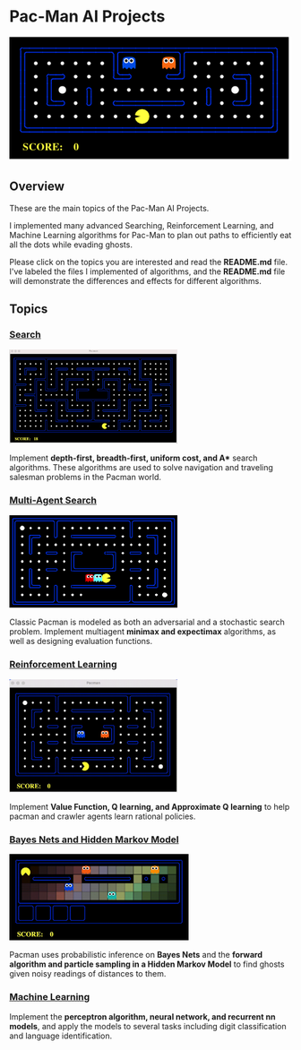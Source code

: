 # Pac-Man AI Projects
<p align="center">
    <img src="./images/pacman_game.gif">
</p>

## Overview
These are the main topics of the Pac-Man AI Projects. 

I implemented many advanced Searching, Reinforcement Learning, and Machine Learning algorithms for Pac-Man to plan out paths to efficiently eat all the dots while evading ghosts.

Please click on the topics you are interested and read the **README.md** file. I've labeled the files I implemented of algorithms, and the **README.md** file will demonstrate the differences and effects for different algorithms.

## Topics

### [Search](Search)

<img src="./images/search_7.gif" width=300>

Implement __depth-first, breadth-first, uniform cost, and A*__ search algorithms. These algorithms are used to solve navigation and traveling salesman problems in the Pacman world.
### [Multi-Agent Search](multiagent)

<img src="./images/mas_bg.png" width=300>

Classic Pacman is modeled as both an adversarial and a stochastic search problem. Implement multiagent __minimax and expectimax__ algorithms, as well as designing evaluation functions.
### [Reinforcement Learning](reinforcement)

<img src="./images/rl_7_2.gif" width=300>

Implement __Value Function, Q learning, and Approximate Q learning__ to help pacman and crawler agents learn rational policies.
### [Bayes Nets and Hidden Markov Model](tracking)

<img src="./images/hmm_8_3.gif" width="320">

Pacman uses probabilistic inference on __Bayes Nets__ and the __forward algorithm and particle sampling in a Hidden Markov Model__ to find ghosts given noisy readings of distances to them.

### [Machine Learning](machinelearning)
Implement the __perceptron algorithm, neural network, and recurrent nn models__, and apply the models to several tasks including digit classification and language identification.
